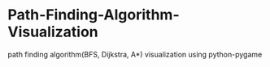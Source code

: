 # Path-Finding-Algorithm-Visualization
path finding algorithm(BFS, Dijkstra,  A*) visualization using python-pygame
